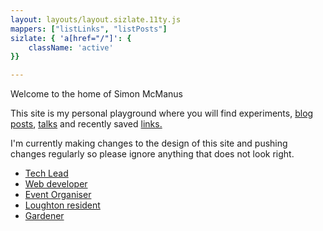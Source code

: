 ```yaml
---
layout: layouts/layout.sizlate.11ty.js
mappers: ["listLinks", "listPosts"]
sizlate: { 'a[href="/"]': {
    className: 'active'
}}

---
```

<section class="contained">

Welcome to the home of Simon McManus 

This site is my personal playground where you will find experiments, <a href="/posts.html">blog posts</a>, <a href="/talks.html">talks</a> and recently saved <a href="/links.html">links.</a> 

<p class="notice">I'm currently making changes to the design of this site and pushing changes regularly so please ignore anything that does not look right.</p>

</section>


<ul class="panels  contained">
<li class="lead"><a href="/tags/lead/">Tech Lead</a></li>
<li class="web"><a href="/tags/web/index.html">Web developer</a></li>
<li class="organiser"><a href="/tags/enhance-conf">Event Organiser</a></li>
<li class="resident"><a href="/tags/loughton/">Loughton resident </a> </li>
<li class='garden'><a href="/tags/garden/">Gardener</a></li>
    <!-- <li class='dog'><a href="/tags/guide-dogs-for-the-blind/index.html">Guide Dog Volenteer</a></li> -->
    <!-- <li class="host"><a href="/tags/js/index.html">Podcast Host</a></li> -->
    <!-- <li class="speaker"><a href="/talk.html">Speaker</a></li> -->


</ul>
<!-- 
<h2 class="contained">Recent Links from Simon</h2>
<ul class="links_holder items contained">
</ul> -->
<!-- 

<nav class="recent-posts"><a href=""></a></nav>
<nav class="recent-links"><a href=""></a></nav> -->